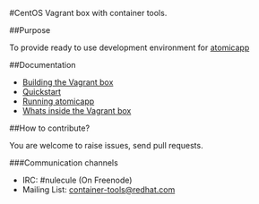 #CentOS Vagrant box with container tools.

##Purpose

To provide ready to use  development environment for [atomicapp](https://github.com/projectatomic/atomicapp)

##Documentation

* [Building the Vagrant box](docs/build.rst)
* [Quickstart](docs/quickstart.rst)
* [Running atomicapp](docs/runningatomicapp.rst)
* [Whats inside the Vagrant box](docs/whatsinside.rst)

##How to contribute?

You are welcome to raise issues, send pull requests.

###Communication channels

* IRC: #nulecule (On Freenode)
* Mailing List: [container-tools@redhat.com](https://www.redhat.com/mailman/listinfo/container-tools)
